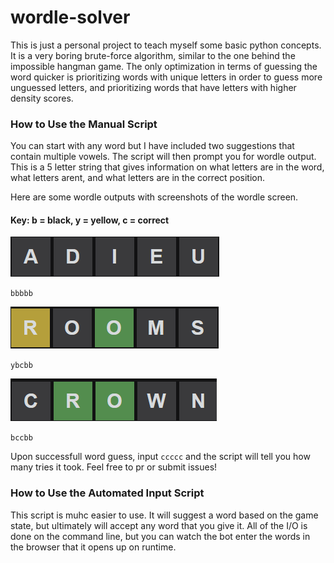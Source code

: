 # wordle-solver

This is just a personal project to teach myself some basic python concepts. It is a very boring brute-force 
algorithm, similar to the one behind the impossible hangman game. The only optimization in terms of guessing
the word quicker is prioritizing words with unique letters in order to guess more unguessed letters, 
and prioritizing words that have letters with higher density scores.

### How to Use the Manual Script

You can start with any word but I have included two suggestions that contain multiple vowels. The script will
then prompt you for wordle output. This is a 5 letter string that gives information on what letters are in the word,
what letters arent, and what letters are in the correct position.

Here are some wordle outputs with screenshots of the wordle screen.

#### Key: b = black, y = yellow, c = correct

![bbbbb.png](assets/bbbbb.png)

`bbbbb`

![ybcbb.png](assets/ybcbb.png)

`ybcbb`

![img.png](assets/bccbb.png)

`bccbb`

Upon successfull word guess, input `ccccc` and the script will tell you how many tries it took. Feel free to pr
or submit issues!

### How to Use the Automated Input Script

This script is muhc easier to use. It will suggest a word based on the game state, but ultimately will accept any word that you give it.
All of the I/O is done on the command line, but you can watch the bot enter the words in the browser that it opens up on runtime.
